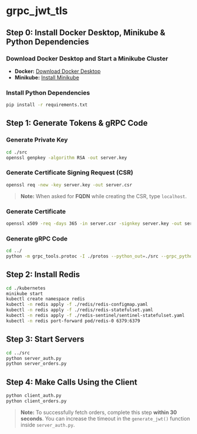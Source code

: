 # grpc_jwt_tls

## Step 0: Install Docker Desktop, Minikube & Python Dependencies

### Download Docker Desktop and Start a Minikube Cluster

- **Docker:** [Download Docker Desktop](https://docs.docker.com/desktop/)
- **Minikube:** [Install Minikube](https://minikube.sigs.k8s.io/docs/start/)

### Install Python Dependencies

```sh
pip install -r requirements.txt
```

## Step 1: Generate Tokens & gRPC Code

### Generate Private Key

```sh
cd ./src
openssl genpkey -algorithm RSA -out server.key
```

### Generate Certificate Signing Request (CSR)

```sh
openssl req -new -key server.key -out server.csr
```

> **Note:** When asked for **FQDN** while creating the CSR, type `localhost`.

### Generate Certificate

```sh
openssl x509 -req -days 365 -in server.csr -signkey server.key -out server.crt
```

### Generate gRPC Code

```sh
cd ../
python -m grpc_tools.protoc -I ./protos --python_out=./src --grpc_python_out=./src auth.proto
```

## Step 2: Install Redis

```sh
cd ./kubernetes
minikube start
kubectl create namespace redis
kubectl -n redis apply -f ./redis/redis-configmap.yaml
kubectl -n redis apply -f ./redis/redis-statefulset.yaml
kubectl -n redis apply -f ./redis-sentinel/sentinel-statefulset.yaml
kubectl -n redis port-forward pod/redis-0 6379:6379
```

## Step 3: Start Servers

```sh
cd ../src
python server_auth.py
python server_orders.py
```

## Step 4: Make Calls Using the Client

```sh
python client_auth.py
python client_orders.py
```

> **Note:** To successfully fetch orders, complete this step **within 30 seconds**. You can increase the timeout in the `generate_jwt()` function inside `server_auth.py`.

